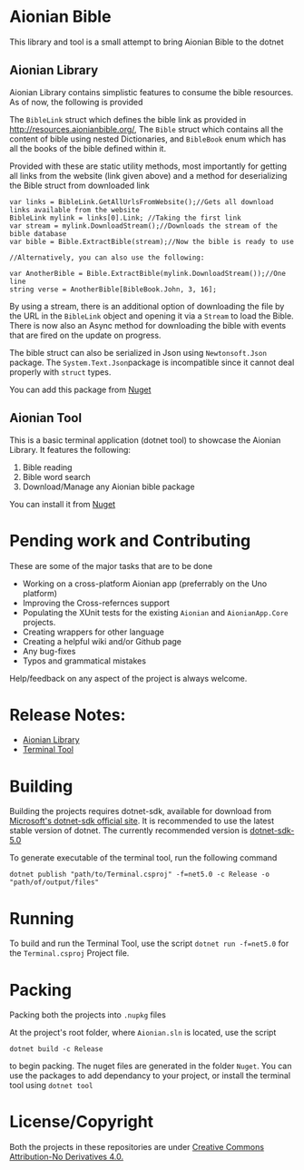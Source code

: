 # Aionian Bible

This library and tool is a small attempt to bring Aionian Bible to the dotnet

## Aionian Library

Aionian Library contains simplistic features to consume the bible resources. As of now, the following is provided

The `BibleLink` struct which defines the bible link as provided in http://resources.aionianbible.org/, The `Bible` struct which contains all the content of bible using nested Dictionaries, and `BibleBook` enum which has all the books of the bible defined within it.

Provided with these are static utility methods, most importantly for getting all links from the website (link given above) and a method for deserializing the Bible struct from downloaded link

   
	var links = BibleLink.GetAllUrlsFromWebsite();//Gets all download links available from the website
	BibleLink mylink = links[0].Link; //Taking the first link
	var stream = mylink.DownloadStream();//Downloads the stream of the bible database
	var bible = Bible.ExtractBible(stream);//Now the bible is ready to use
										   
	//Alternatively, you can also use the following:
	
	var AnotherBible = Bible.ExtractBible(mylink.DownloadStream());//One line 
	string verse = AnotherBible[BibleBook.John, 3, 16];

By using a stream, there is an additional option of downloading the file by the URL in the `BibleLink` object and opening it via a `Stream` to load the Bible. There is now also an Async method for downloading the bible with events that are fired on the update on progress.

The bible struct can also be serialized in Json using `Newtonsoft.Json` package. The `System.Text.Json`package is incompatible since it cannot deal properly with `struct` types.

You can add this package from [Nuget](https://www.nuget.org/packages/Azuxiren.Aionian/)

## Aionian Tool

This is a basic terminal application (dotnet tool) to showcase the Aionian Library. It features the following:

1) Bible reading
2) Bible word search
3) Download/Manage any Aionian bible package

You can install it from [Nuget](https://www.nuget.org/packages/Azuxiren.Aionian.Terminal/)

# Pending work and Contributing

These are some of the major tasks that are to be done

- Working on a cross-platform Aionian app (preferrably on the Uno platform)
- Improving the Cross-refernces support
- Populating the XUnit tests for the existing `Aionian` and `AionianApp.Core` projects.
- Creating wrappers for other language
- Creating a helpful wiki and/or Github page
- Any bug-fixes
- Typos and grammatical mistakes

Help/feedback on any aspect of the project is always welcome.

# Release Notes:

- [Aionian Library](./Aionian/Release-Notes.md)
- [Terminal Tool](./Terminal/Release-Notes.md)

# Building

Building the projects requires dotnet-sdk, available for download from [Microsoft's dotnet-sdk official site](https://dotnet.microsoft.com/download). It is recommended to use the latest stable version of dotnet.
The currently recommended version is [dotnet-sdk-5.0](https://dotnet.microsoft.com/download/dotnet/5.0)

To generate executable of the terminal tool, run the following command

    dotnet publish "path/to/Terminal.csproj" -f=net5.0 -c Release -o "path/of/output/files"

# Running

To build and run the Terminal Tool, use the script `dotnet run -f=net5.0` for the `Terminal.csproj` Project file.

# Packing

Packing both the projects into `.nupkg` files

At the project's root folder, where `Aionian.sln` is located, use the script

	dotnet build -c Release

to begin packing. The nuget files are generated in the folder `Nuget`.
You can use the packages to add dependancy to your project, or install the terminal tool using `dotnet tool`

# License/Copyright

Both the projects in these repositories are under [Creative Commons Attribution-No Derivatives 4.0.](https://creativecommons.org/licenses/by/4.0/)
